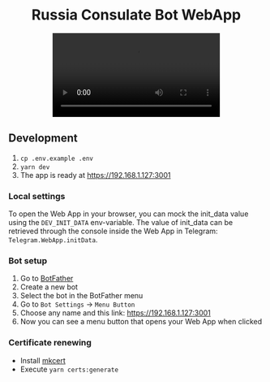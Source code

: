 <h1 align="center">Russia Consulate Bot WebApp</h1>

<div align="center">
  <video src="https://github.com/russia-consulate/webapp/assets/35740512/d691b0e1-a64a-4839-ac6c-ef8aa5cc132d" width="330" />
</div>

## Development

1. `cp .env.example .env`
2. `yarn dev`
3. The app is ready at https://192.168.1.127:3001

### Local settings

To open the Web App in your browser, you can mock the init_data value using the `DEV_INIT_DATA` env-variable. The value of init_data can be retrieved through the console inside the Web App in Telegram: `Telegram.WebApp.initData`.

### Bot setup

1. Go to [BotFather](https://t.me/botfather)
2. Create a new bot
3. Select the bot in the BotFather menu
4. Go to `Bot Settings` -> `Menu Button`
5. Choose any name and this link: https://192.168.1.127:3001
6. Now you can see a menu button that opens your Web App when clicked

### Certificate renewing

- Install [mkcert](https://github.com/FiloSottile/mkcert)
- Execute `yarn certs:generate`

